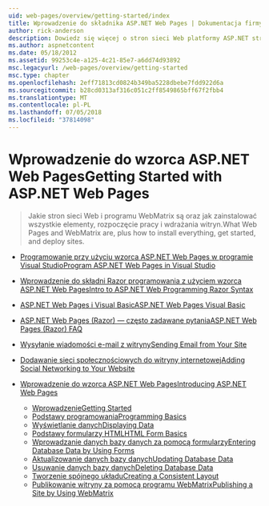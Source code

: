 ```yaml
---
uid: web-pages/overview/getting-started/index
title: Wprowadzenie do składnika ASP.NET Web Pages | Dokumentacja firmy Microsoft
author: rick-anderson
description: Dowiedz się więcej o stron sieci Web platformy ASP.NET strony sieci Web ASP.NET i Nowa składnia Razor oferują szybki, przystępny i nieskomplikowany sposób łączenia kodu serwera z HTML t...
ms.author: aspnetcontent
ms.date: 05/18/2012
ms.assetid: 99253c4e-a125-4c21-85e7-a6dd74d93892
msc.legacyurl: /web-pages/overview/getting-started
msc.type: chapter
ms.openlocfilehash: 2eff71813cd0824b349ba5228dbebe7fdd922d6a
ms.sourcegitcommit: b28cd0313af316c051c2ff8549865bff67f2fbb4
ms.translationtype: MT
ms.contentlocale: pl-PL
ms.lasthandoff: 07/05/2018
ms.locfileid: "37814098"
---
```

<a name="getting-started-with-aspnet-web-pages"></a><span data-ttu-id="21706-103">Wprowadzenie do wzorca ASP.NET Web Pages</span><span class="sxs-lookup"><span data-stu-id="21706-103">Getting Started with ASP.NET Web Pages</span></span>
====================
> <span data-ttu-id="21706-104">Jakie stron sieci Web i programu WebMatrix są oraz jak zainstalować wszystkie elementy, rozpoczęcie pracy i wdrażania witryn.</span><span class="sxs-lookup"><span data-stu-id="21706-104">What Web Pages and WebMatrix are, plus how to install everything, get started, and deploy sites.</span></span>


- [<span data-ttu-id="21706-105">Programowanie przy użyciu wzorca ASP.NET Web Pages w programie Visual Studio</span><span class="sxs-lookup"><span data-stu-id="21706-105">Program ASP.NET Web Pages in Visual Studio</span></span>](program-asp-net-web-pages-in-visual-studio.md)
- [<span data-ttu-id="21706-106">Wprowadzenie do składni Razor programowania z użyciem wzorca ASP.NET Web Pages</span><span class="sxs-lookup"><span data-stu-id="21706-106">Intro to ASP.NET Web Programming Razor Syntax</span></span>](introducing-razor-syntax-c.md)
- [<span data-ttu-id="21706-107">ASP.NET Web Pages i Visual Basic</span><span class="sxs-lookup"><span data-stu-id="21706-107">ASP.NET Web Pages Visual Basic</span></span>](introducing-razor-syntax-vb.md)
- [<span data-ttu-id="21706-108">ASP.NET Web Pages (Razor) — często zadawane pytania</span><span class="sxs-lookup"><span data-stu-id="21706-108">ASP.NET Web Pages (Razor) FAQ</span></span>](aspnet-web-pages-razor-faq.md)
- [<span data-ttu-id="21706-109">Wysyłanie wiadomości e-mail z witryny</span><span class="sxs-lookup"><span data-stu-id="21706-109">Sending Email from Your Site</span></span>](11-adding-email-to-your-web-site.md)
- [<span data-ttu-id="21706-110">Dodawanie sieci społecznościowych do witryny internetowej</span><span class="sxs-lookup"><span data-stu-id="21706-110">Adding Social Networking to Your Website</span></span>](13-adding-social-networking-to-your-web-site.md)
- [<span data-ttu-id="21706-111">Wprowadzenie do wzorca ASP.NET Web Pages</span><span class="sxs-lookup"><span data-stu-id="21706-111">Introducing ASP.NET Web Pages</span></span>](introducing-aspnet-web-pages-2/index.md)

    - [<span data-ttu-id="21706-112">Wprowadzenie</span><span class="sxs-lookup"><span data-stu-id="21706-112">Getting Started</span></span>](introducing-aspnet-web-pages-2/getting-started.md)
    - [<span data-ttu-id="21706-113">Podstawy programowania</span><span class="sxs-lookup"><span data-stu-id="21706-113">Programming Basics</span></span>](introducing-aspnet-web-pages-2/intro-to-web-pages-programming.md)
    - [<span data-ttu-id="21706-114">Wyświetlanie danych</span><span class="sxs-lookup"><span data-stu-id="21706-114">Displaying Data</span></span>](introducing-aspnet-web-pages-2/displaying-data.md)
    - [<span data-ttu-id="21706-115">Podstawy formularzy HTML</span><span class="sxs-lookup"><span data-stu-id="21706-115">HTML Form Basics</span></span>](introducing-aspnet-web-pages-2/form-basics.md)
    - [<span data-ttu-id="21706-116">Wprowadzanie danych bazy danych za pomocą formularzy</span><span class="sxs-lookup"><span data-stu-id="21706-116">Entering Database Data by Using Forms</span></span>](introducing-aspnet-web-pages-2/entering-data.md)
    - [<span data-ttu-id="21706-117">Aktualizowanie danych bazy danych</span><span class="sxs-lookup"><span data-stu-id="21706-117">Updating Database Data</span></span>](introducing-aspnet-web-pages-2/updating-data.md)
    - [<span data-ttu-id="21706-118">Usuwanie danych bazy danych</span><span class="sxs-lookup"><span data-stu-id="21706-118">Deleting Database Data</span></span>](introducing-aspnet-web-pages-2/deleting-data.md)
    - [<span data-ttu-id="21706-119">Tworzenie spójnego układu</span><span class="sxs-lookup"><span data-stu-id="21706-119">Creating a Consistent Layout</span></span>](introducing-aspnet-web-pages-2/layouts.md)
    - [<span data-ttu-id="21706-120">Publikowanie witryny za pomocą programu WebMatrix</span><span class="sxs-lookup"><span data-stu-id="21706-120">Publishing a Site by Using WebMatrix</span></span>](introducing-aspnet-web-pages-2/publishing.md)
